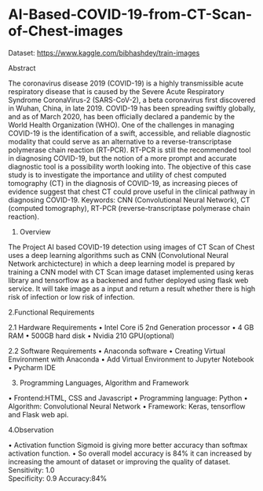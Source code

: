 # AI-Based-COVID-19-from-CT-Scan-of-Chest-images

Dataset: https://www.kaggle.com/bibhashdey/train-images

Abstract

The coronavirus disease 2019 (COVID-19) is a highly transmissible acute respiratory disease that is caused by the Severe Acute Respiratory Syndrome CoronaVirus-2 (SARS-CoV-2), a beta coronavirus first discovered in Wuhan, China, in late 2019. COVID-19 has been spreading swiftly globally, and as of March 2020, has been officially declared a pandemic by the World Health Organization (WHO). One of the challenges in managing COVID-19 is the identification of a swift, accessible, and reliable diagnostic modality that could serve as an alternative to a reverse-transcriptase polymerase chain reaction (RT-PCR). RT-PCR is still the recommended tool in diagnosing COVID-19, but the notion of a more prompt and accurate diagnostic tool is a possibility worth looking into. The objective of this case study is to investigate the importance and utility of chest computed tomography (CT) in the diagnosis of COVID-19, as increasing pieces of evidence suggest that chest CT could prove useful in the clinical pathway in diagnosing COVID-19.
Keywords: CNN (Convolutional Neural Network), CT (computed tomography), RT-PCR (reverse-transcriptase polymerase chain reaction).

1. Overview

The Project AI based COVID-19 detection using images of CT Scan of Chest uses a deep learning algorithms such as CNN (Convolutional Neural Network archictecture) in which a deep learning model is prepared by training a CNN model with CT Scan image dataset implemented using keras library and tensorflow as a backened and futher deployed using flask web service. It will take image as a input and return a result whether there is high risk of infection or low risk of infection.

2.Functional Requirements

2.1 Hardware Requirements
•	Intel Core i5 2nd Generation processor 
•	4 GB RAM
•	500GB  hard disk
•	Nvidia 210 GPU(optional)

2.2 Software Requirements
•	Anaconda software
•	Creating Virtual Environment with Anaconda
•	Add Virtual Environment to Jupyter Notebook
•	Pycharm IDE

3. Programming Languages, Algorithm  and Framework 

•	Frontend:HTML, CSS and Javascript
•	Programming language: Python 
•	Algorithm: Convolutional Neural Network
•	Framework: Keras, tensorflow and Flask web api.

4.Observation

•	Activation function Sigmoid is giving more better accuracy than softmax activation function.
•	So overall model accuracy is 84% it can increased by increasing the amount of dataset or improving the quality of dataset.
  Sensitivity: 1.0    
  Specificity: 0.9
  Accuracy:84%




